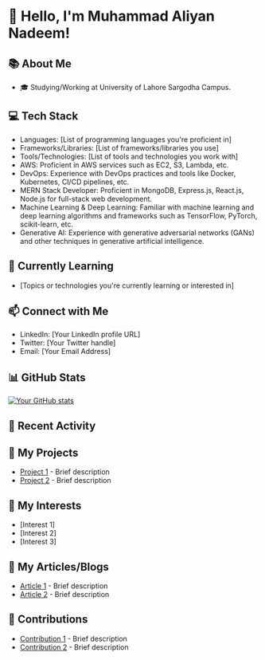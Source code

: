 # 👋 Hello, I'm Muhammad Aliyan Nadeem!

## 📚 About Me
- 🎓 Studying/Working at University of Lahore Sargodha Campus.

## 💻 Tech Stack
- Languages: [List of programming languages you're proficient in]
- Frameworks/Libraries: [List of frameworks/libraries you use]
- Tools/Technologies: [List of tools and technologies you work with]
- AWS: Proficient in AWS services such as EC2, S3, Lambda, etc.
- DevOps: Experience with DevOps practices and tools like Docker, Kubernetes, CI/CD pipelines, etc.
- MERN Stack Developer: Proficient in MongoDB, Express.js, React.js, Node.js for full-stack web development.
- Machine Learning & Deep Learning: Familiar with machine learning and deep learning algorithms and frameworks such as TensorFlow, PyTorch, scikit-learn, etc.
- Generative AI: Experience with generative adversarial networks (GANs) and other techniques in generative artificial intelligence.

## 🌱 Currently Learning
- [Topics or technologies you're currently learning or interested in]

## 📫 Connect with Me
- LinkedIn: [Your LinkedIn profile URL]
- Twitter: [Your Twitter handle]
- Email: [Your Email Address]

## 📊 GitHub Stats
[![Your GitHub stats](https://github-readme-stats.vercel.app/api?username=YourGitHubUsername)](https://github.com/anuraghazra/github-readme-stats)

## 📝 Recent Activity
<!--START_SECTION:activity-->
<!--END_SECTION:activity-->

## 🚀 My Projects
- [Project 1](link/to/project1) - Brief description
- [Project 2](link/to/project2) - Brief description

## 🔭 My Interests
- [Interest 1]
- [Interest 2]
- [Interest 3]

## 📖 My Articles/Blogs
- [Article 1](link/to/article1) - Brief description
- [Article 2](link/to/article2) - Brief description

## 🤝 Contributions
- [Contribution 1](link/to/contribution1) - Brief description
- [Contribution 2](link/to/contribution2) - Brief description

